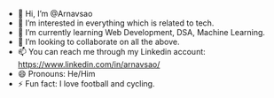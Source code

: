 - 👋 Hi, I’m @Arnavsao
- 👀 I’m interested in everything which is related to tech.
- 🌱 I’m currently learning Web Development, DSA, Machine Learning.
- 💞️ I’m looking to collaborate on all the above.
- 📫 You can reach me through my Linkedin account: https://www.linkedin.com/in/arnavsao/
- 😄 Pronouns: He/Him
- ⚡ Fun fact: I love football and cycling.

<!---
Arnavsao/Arnavsao is a ✨ special ✨ repository because its `README.md` (this file) appears on your GitHub profile.
You can click the Preview link to take a look at your changes.
--->
